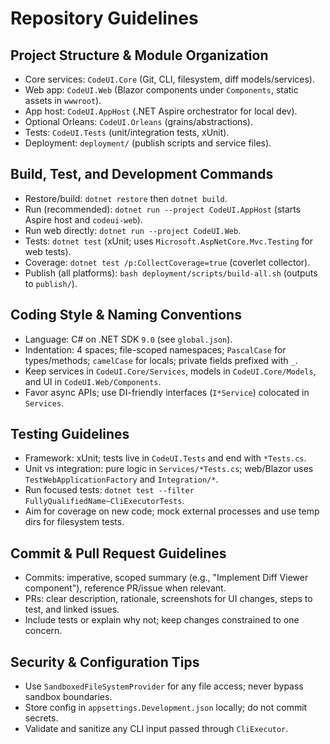 # Repository Guidelines

## Project Structure & Module Organization
- Core services: `CodeUI.Core` (Git, CLI, filesystem, diff models/services).
- Web app: `CodeUI.Web` (Blazor components under `Components`, static assets in `wwwroot`).
- App host: `CodeUI.AppHost` (.NET Aspire orchestrator for local dev).
- Optional Orleans: `CodeUI.Orleans` (grains/abstractions).
- Tests: `CodeUI.Tests` (unit/integration tests, xUnit).
- Deployment: `deployment/` (publish scripts and service files).

## Build, Test, and Development Commands
- Restore/build: `dotnet restore` then `dotnet build`.
- Run (recommended): `dotnet run --project CodeUI.AppHost` (starts Aspire host and `codeui-web`).
- Run web directly: `dotnet run --project CodeUI.Web`.
- Tests: `dotnet test` (xUnit; uses `Microsoft.AspNetCore.Mvc.Testing` for web tests).
- Coverage: `dotnet test /p:CollectCoverage=true` (coverlet collector).
- Publish (all platforms): `bash deployment/scripts/build-all.sh` (outputs to `publish/`).

## Coding Style & Naming Conventions
- Language: C# on .NET SDK `9.0` (see `global.json`).
- Indentation: 4 spaces; file-scoped namespaces; `PascalCase` for types/methods; `camelCase` for locals; private fields prefixed with `_`.
- Keep services in `CodeUI.Core/Services`, models in `CodeUI.Core/Models`, and UI in `CodeUI.Web/Components`.
- Favor async APIs; use DI-friendly interfaces (`I*Service`) colocated in `Services`.

## Testing Guidelines
- Framework: xUnit; tests live in `CodeUI.Tests` and end with `*Tests.cs`.
- Unit vs integration: pure logic in `Services/*Tests.cs`; web/Blazor uses `TestWebApplicationFactory` and `Integration/*`.
- Run focused tests: `dotnet test --filter FullyQualifiedName~CliExecutorTests`.
- Aim for coverage on new code; mock external processes and use temp dirs for filesystem tests.

## Commit & Pull Request Guidelines
- Commits: imperative, scoped summary (e.g., "Implement Diff Viewer component"), reference PR/issue when relevant.
- PRs: clear description, rationale, screenshots for UI changes, steps to test, and linked issues.
- Include tests or explain why not; keep changes constrained to one concern.

## Security & Configuration Tips
- Use `SandboxedFileSystemProvider` for any file access; never bypass sandbox boundaries.
- Store config in `appsettings.Development.json` locally; do not commit secrets.
- Validate and sanitize any CLI input passed through `CliExecutor`.

